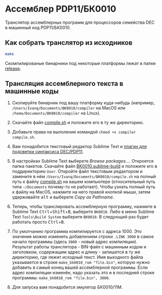 # Ассемблер PDP11/БК0010

Транслятор ассемблерных программ для процессоров семейства DEC в машинный код PDP11/БК0010.


## Как собрать транслятор из исходников

```bash
make
```

Скомпилированые бинарники под некоторые платформы лежат в папке [release](https://github.com/imachug/pdp11asm/tree/master/release).


## Трансляция ассемблерного текста в машинные коды


1. Скопируйте бинарник под вашу платформу куда-нибудь (например, `/Users/Ivanq/Documents/BK0010/compiler` на MacOS или `/home/Documents/BK0010/compiler` на Linux).

2. Скачайте файл [compile.sh](https://gist.github.com/imachug/3a27a7516fc50b5b8b2595b8af2d571e) и положите его в ту же директорию.

3. Добавьте права на выполение командой `chmod +x compiler compile.sh`.

4. Вам понадобится текстовый редактор Sublime Text и [плагин для подсветки синтаксиса DEC/PDP11](https://gist.github.com/imachug/3ab11df5e91c8d815a8c63a76bb08b14).

5. В настройках Sublime Text выберете *Browse packages...*. Откроется папка пакетов. Скачайте файл [BK0010.sublime-build](https://gist.github.com/imachug/223e7b30b041ec93938f1c8dda6afaf7) и положите его в поддиректорию `User`. Откройте файл текстовым редактором и замените в нём `/Users/Ivanq/Documents/BK0010/compile.sh` на полный путь к файлу [compile.sh](https://gist.github.com/imachug/3a27a7516fc50b5b8b2595b8af2d571e) на вашем компьютере (относительный путь типа `~/Documents` почему-то не работает). Чтобы узнать полный путь к файлу на MacOS, нажмите на него правой кнопкой мыши, затем удерживайте <kbd>alt</kbd> и выберете *Copy as Pathname*.

6. Теперь, чтобы транслировать ассемблерную программу, нажмите в Sublime Text <kbd>Ctrl</kbd>+<kbd>Shift</kbd>+<kbd>B</kbd>, выберите `BK0010`. Либо в меню Sublime Text `Tools\Build System` выберите `BK0010`. В следующий раз будет работать просто <kbd>Ctrl</kbd>+<kbd>B</kbd>.

7. По умолчанию программа компилируется с адреса 1000. Это значение можно изменить добавлением строки `.LINK 3000` в самое начало программы (здесь `3000` - новый адрес компиляции). Результат работы транслятора - BIN-файл с машинным кодом и заголовком, содержащим адрес и длину - запишется в ту же директорию, где лежит исходный текст. Имя выходного файла указывается в строке `make_bk0010_rom "file.bin"`, которую нужно добавить в самый конец вашей ассемблерной программы. Если адрес компиляции изменён, надо указать это и в последней строке программы: `make_bk0010_rom "file.bin", 3000`.

8. Для запуска вам понадобится эмулятор БК0010/11М.
